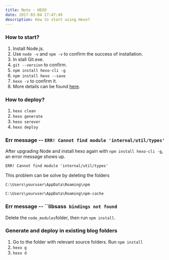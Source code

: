 ```yaml
---
title: Note - HEXO
date: 2017-03-04 17:47:49
description: How to start using Hexo?
---
```

### How to start?
1. Install Node.js.
2. Use `node -v` and `npm -v` to confirm the success of installation.
3. In stall Git.exe.
4. `git --version` to confirm.
5. `npm install hexo-cli -g`
6. `npm install hexo --save`
7. `hexo -v` to confirm it.
8. More details can be found [here](https://www.instapaper.com/read/875351959).

### How to deploy?
1. `hexo clean`
2. `hexo generate`
3. `hexo serever`
4. `hexo deploy`

### Err message -- `ERR! Cannot find module 'internal/util/types'`

After upgrading Node and install hexo again with `npm install hexo-cli -g`, an error message shows up.

`ERR! Cannot find module 'internal/util/types'`

This problem can be solve by deleting the folders

`C:\Users\youruser\AppData\Roaming\npm`

`C:\Users\youruser\AppData\Roaming\npm-cache`

### Err message -- ``libsass` bindings not found`

Delete the `node_modules`folder, then run `npm install`.

### Generate and deploy in existing blog folders

1. Go to the folder with relevant source folders. Run `npm install`
2. `hexo g`
3. `hexo d`





































